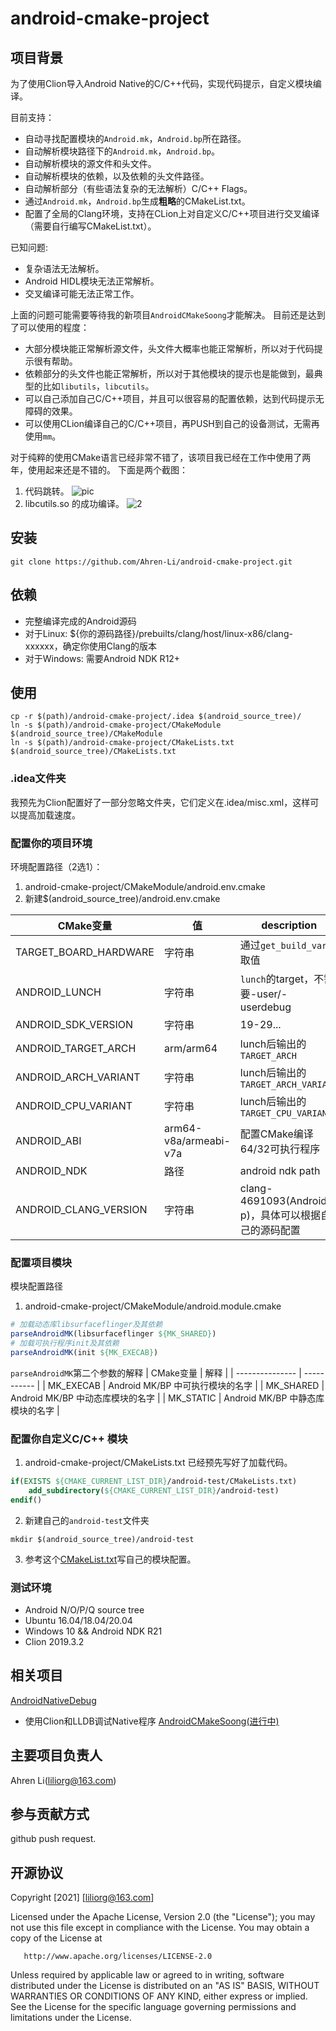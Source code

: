 # android-cmake-project

## 项目背景
为了使用Clion导入Android Native的C/C++代码，实现代码提示，自定义模块编译。 

目前支持：
* 自动寻找配置模块的`Android.mk`，`Android.bp`所在路径。
* 自动解析模块路径下的`Android.mk`，`Android.bp`。
* 自动解析模块的源文件和头文件。
* 自动解析模块的依赖，以及依赖的头文件路径。
* 自动解析部分（有些语法复杂的无法解析）C/C++ Flags。
* 通过`Android.mk`，`Android.bp`生成**粗略**的CMakeList.txt。
* 配置了全局的Clang环境，支持在CLion上对自定义C/C++项目进行交叉编译（需要自行编写CMakeList.txt）。

已知问题:
* 复杂语法无法解析。
* Android HIDL模块无法正常解析。
* 交叉编译可能无法正常工作。

上面的问题可能需要等待我的新项目`AndroidCMakeSoong`才能解决。
目前还是达到了可以使用的程度：
* 大部分模块能正常解析源文件，头文件大概率也能正常解析，所以对于代码提示很有帮助。
* 依赖部分的头文件也能正常解析，所以对于其他模块的提示也是能做到，最典型的比如`libutils`，`libcutils`。
* 可以自己添加自己C/C++项目，并且可以很容易的配置依赖，达到代码提示无障碍的效果。
* 可以使用CLion编译自己的C/C++项目，再PUSH到自己的设备测试，无需再使用`mm`。

对于纯粹的使用CMake语言已经非常不错了，该项目我已经在工作中使用了两年，使用起来还是不错的。
下面是两个截图：
1. 代码跳转。
![pic](https://www.lili.kim/2018/11/24/android/Use%20CLion%20import%20Android%20code/test.png)
2. libcutils.so 的成功编译。
![2](https://www.lili.kim/2018/11/24/android/Use%20CLion%20import%20Android%20code/test2.png)

## 安装
```shell
git clone https://github.com/Ahren-Li/android-cmake-project.git
```
## 依赖
- 完整编译完成的Android源码
- 对于Linux: ${你的源码路径}/prebuilts/clang/host/linux-x86/clang-xxxxxx，确定你使用Clang的版本
- 对于Windows: 需要Android NDK R12+

## 使用
```shell
cp -r $(path)/android-cmake-project/.idea $(android_source_tree)/
ln -s $(path)/android-cmake-project/CMakeModule $(android_source_tree)/CMakeModule
ln -s $(path)/android-cmake-project/CMakeLists.txt $(android_source_tree)/CMakeLists.txt
```
### .idea文件夹
我预先为Clion配置好了一部分忽略文件夹，它们定义在.idea/misc.xml，这样可以提高加载速度。

### 配置你的项目环境
环境配置路径（2选1）：
1. android-cmake-project/CMakeModule/android.env.cmake
2. 新建$(android_source_tree)/android.env.cmake

|        CMake变量         |   值      | description |
| ----------------------- | --------- | ----------- |
|  TARGET_BOARD_HARDWARE  |  字符串    | 通过`get_build_var`获取值 |
|  ANDROID_LUNCH          |  字符串    | `lunch`的target，不需要-user/-userdebug    |
|  ANDROID_SDK_VERSION    |  字符串    | 19-29...    |
|  ANDROID_TARGET_ARCH    | arm/arm64 | lunch后输出的`TARGET_ARCH` |
|  ANDROID_ARCH_VARIANT   |  字符串    | lunch后输出的`TARGET_ARCH_VARIANT` |
|  ANDROID_CPU_VARIANT    |  字符串    | lunch后输出的`TARGET_CPU_VARIANT` |
|  ANDROID_ABI            | arm64-v8a/armeabi-v7a | 配置CMake编译64/32可执行程序 |
|  ANDROID_NDK            | 路径       | android ndk path |
|  ANDROID_CLANG_VERSION  | 字符串     | clang-4691093(Android p)，具体可以根据自己的源码配置 |

### 配置项目模块
模块配置路径
1. android-cmake-project/CMakeModule/android.module.cmake

```cmake
# 加载动态库libsurfaceflinger及其依赖
parseAndroidMK(libsurfaceflinger ${MK_SHARED})
# 加载可执行程序init及其依赖
parseAndroidMK(init ${MK_EXECAB})
```

`parseAndroidMK`第二个参数的解释
|    CMake变量     | 解释 |
| --------------- | ----------- |
|    MK_EXECAB    |   Android MK/BP 中可执行模块的名字 |
|    MK_SHARED    |   Android MK/BP 中动态库模块的名字 |
|    MK_STATIC    |   Android MK/BP 中静态库模块的名字 |

### 配置你自定义C/C++ 模块
1. android-cmake-project/CMakeLists.txt 已经预先写好了加载代码。
```cmake
if(EXISTS ${CMAKE_CURRENT_LIST_DIR}/android-test/CMakeLists.txt)
    add_subdirectory(${CMAKE_CURRENT_LIST_DIR}/android-test)
endif()
```
2. 新建自己的`android-test`文件夹
```shell
mkdir $(android_source_tree)/android-test
```
3. 参考这个[CMakeList.txt](https://github.com/Ahren-Li/android-cmake-project/blob/automatic/android-test/CMakeLists.txt)写自己的模块配置。

### 测试环境
- Android N/O/P/Q source tree
- Ubuntu 16.04/18.04/20.04
- Windows 10 && Android NDK R21
- Clion 2019.3.2

## 相关项目
[AndroidNativeDebug](https://github.com/Ahren-Li/AndroidNativeDebug)
* 使用Clion和LLDB调试Native程序
[AndroidCMakeSoong(进行中)]()

## 主要项目负责人
Ahren Li(liliorg@163.com)

## 参与贡献方式
github push request.

## 开源协议

   Copyright [2021] [liliorg@163.com]

   Licensed under the Apache License, Version 2.0 (the "License");
   you may not use this file except in compliance with the License.
   You may obtain a copy of the License at

       http://www.apache.org/licenses/LICENSE-2.0

   Unless required by applicable law or agreed to in writing, software
   distributed under the License is distributed on an "AS IS" BASIS,
   WITHOUT WARRANTIES OR CONDITIONS OF ANY KIND, either express or implied.
   See the License for the specific language governing permissions and
   limitations under the License.